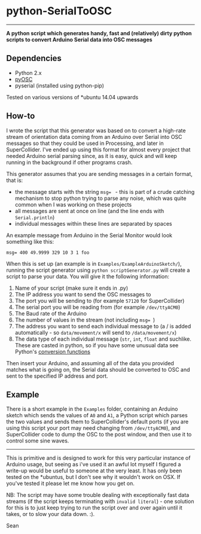# python-SerialToOSC
----------------------
**A python script which generates handy, fast and (relatively) dirty python scripts to convert Arduino Serial data into OSC messages**

## Dependencies

* Python 2.x
* [pyOSC](https://pypi.python.org/pypi/pyOSC)
* pyserial (installed using python-pip)

Tested on various versions of *ubuntu 14.04 upwards

## How-to

I wrote the script that this generator was based on to convert a high-rate stream of orientation data coming from an Arduino over Serial into OSC messages so that they could be used in Processing, and later in SuperCollider. I've ended up using this format for almost every project that needed Arduino serial parsing since, as it is easy, quick and will keep running in the background if other programs crash.

This generator assumes that you are sending messages in a certain format, that is:
* the message starts with the string ```msg= ``` - this is part of a crude catching mechanism to stop python trying to parse any noise, which was quite common when I was working on these projects
* all messages are sent at once on line (and the line ends with ```Serial.println```)
* individual messages within these lines are separated by spaces

An example message from Arduino in the Serial Monitor would look something like this:

```msg= 400 49.9999 329 10 3 1 foo```

When this is set up (an example is in ```Examples/ExampleArduinoSketch/```), running the script generator using ```python scriptGenerator.py``` will create a script to parse your data. You will give it the following information:

1. Name of your script (make sure it ends in .py)
2. The IP address you want to send the OSC messages to
3. The port you will be sending to (for example ```57120``` for SuperCollider)
4. The serial port you will be reading from (for example ```/dev/ttyACM0```)
5. The Baud rate of the Arduino
6. The number of values in the stream (not including ```msg= ```)
7. The address you want to send each individual message to (a / is added automatically - so ```data/movement/x``` will send to ```/data/movement/x```)
8. The data type of each individual message (```str```, ```int```, ```float``` and suchlike. These are casted in python, so if you have some unusual data see Python's [conversion functions](https://docs.python.org/2/library/functions.html) 

Then insert your Arduino, and assuming all of the data you provided matches what is going on, the Serial data should be converted to OSC and sent to the specified IP address and port.

## Example

There is a short example in the ```Examples``` folder, containing an Arduino sketch which sends the values of ```A0``` and ```A1```, a Python script which parses the two values and sends them to SuperCollider's default ports (if you are using this script your port may need changing from ```/dev/ttyACM0```), and SuperCollider code to dump the OSC to the post window, and then use it to control some sine waves.

------------------------

This is primitive and is designed to work for this very particular instance of Arduino usage, but seeing as i've used it an awful lot myself I figured a write-up would be useful to someone at the very least. It has only been tested on the *ubuntus, but I don't see why it wouldn't work on OSX. If you've tested it please let me know how you get on.

NB: The script may have some trouble dealing with exceptionally fast data streams (if the script keeps terminating with ```invalid literal```) - one solution for this is to just keep trying to run the script over and over again until it takes, or to slow your data down. :).

Sean
